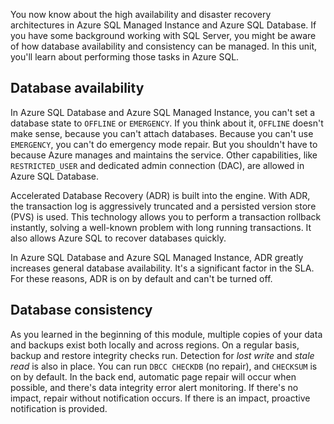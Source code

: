You now know about the high availability and disaster recovery architectures in Azure SQL Managed Instance and Azure SQL Database. If you have some background working with SQL Server, you might be aware of how database availability and consistency can be managed. In this unit, you'll learn about performing those tasks in Azure SQL.

## Database availability

In Azure SQL Database and Azure SQL Managed Instance, you can't set a database state to `OFFLINE` or `EMERGENCY`. If you think about it, `OFFLINE` doesn't make sense, because you can't attach databases. Because you can't use `EMERGENCY`, you can't do emergency mode repair. But you shouldn't have to because Azure manages and maintains the service. Other capabilities, like `RESTRICTED_USER` and dedicated admin connection (DAC), are allowed in Azure SQL Database.

Accelerated Database Recovery (ADR) is built into the engine. With ADR, the transaction log is aggressively truncated and a persisted version store (PVS) is used. This technology allows you to perform a transaction rollback instantly, solving a well-known problem with long running transactions. It also allows Azure SQL to recover databases quickly.

In Azure SQL Database and Azure SQL Managed Instance, ADR greatly increases general database availability. It's a significant factor in the SLA. For these reasons, ADR is on by default and can't be turned off.

## Database consistency

As you learned in the beginning of this module, multiple copies of your data and backups exist both locally and across regions. On a regular basis, backup and restore integrity checks run. Detection for *lost write* and *stale read* is also in place. You can run `DBCC CHECKDB` (no repair), and `CHECKSUM` is on by default. In the back end, automatic page repair will occur when possible, and there's data integrity error alert monitoring. If there's no impact, repair without notification occurs. If there is an impact, proactive notification is provided.
